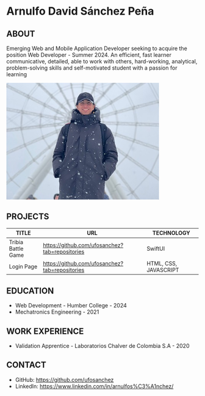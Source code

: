 # Arnulfo David Sánchez Peña

## ABOUT
Emerging Web and Mobile Application Developer seeking to acquire the position Web Developer - Summer 2024. An efficient, fast learner communicative, detailed, able to work with others, hard-working, analytical, problem-solving skills and self-motivated student with a passion for learning

![alt text](./_README/arnulfo-photo.jpg)

## PROJECTS

| TITLE | URL | TECHNOLOGY |
| ------------- |-------------| ---------|
| Tribia Battle Game | https://github.com/ufosanchez?tab=repositories | SwiftUI |
| Login Page | https://github.com/ufosanchez?tab=repositories | HTML, CSS, JAVASCRIPT |



## EDUCATION

- Web Development - Humber College - 2024
- Mechatronics Engineering  - 2021

## WORK EXPERIENCE

- Validation Apprentice - Laboratorios Chalver de Colombia S.A - 2020

## CONTACT

- GitHub: https://github.com/ufosanchez
- LinkedIn: https://www.linkedin.com/in/arnulfos%C3%A1nchez/


